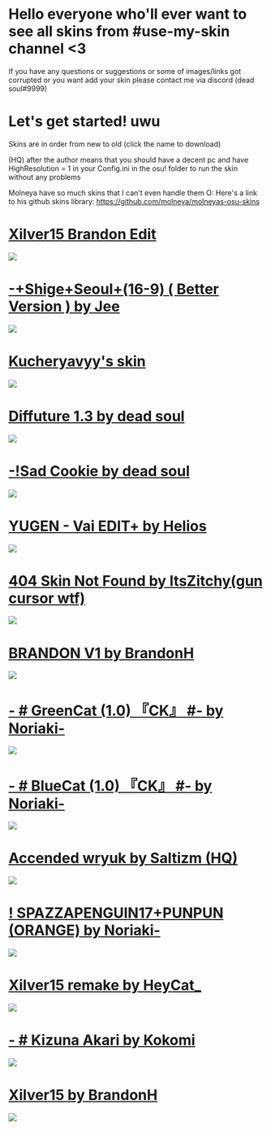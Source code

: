 # Hello everyone who'll ever want to see all skins from #use-my-skin channel <3
If you have any questions or suggestions or some of images/links got corrupted or you want add your skin please contact me via discord (dead soul#9999)

# Let's get started! uwu

Skins are in order from new to old (click the name to download)

(HQ) after the author means that you should have a decent pc and have HighResolution = 1 in your Config.ini in the osu! folder to run the skin without any problems

Molneya have so much skins that I can't even handle them O:
Here's a link to his github skins library: https://github.com/molneya/molneyas-osu-skins

# [Xilver15 Brandon Edit](https://deadsoul.s-ul.eu/uK26G1Xr)
![](https://i.imgur.com/XdzcUFT.png)

# [-+Shige+Seoul+(16-9) ( Better Version ) by Jee](https://deadsoul.s-ul.eu/CNcg0PMe)
![](https://i.imgur.com/ZCSRCOg.png)

# [Kucheryavyy's skin](https://deadsoul.s-ul.eu/3H3qh2EV)
![](https://i.imgur.com/lqUJ9Y7.png)

# [Diffuture 1.3 by dead soul](https://deadsoul.s-ul.eu/bHwRMv5R)
![](https://cdn.discordapp.com/attachments/725458121908027485/767044629174419486/screenshot282.png)

# [-!Sad Cookie by dead soul](https://deadsoul.s-ul.eu/eaBPB3ve)
![](https://cdn.discordapp.com/attachments/725458121908027485/767038114001715260/screenshot281.png)

# [YUGEN - Vai EDIT+ by Helios](https://deadsoul.s-ul.eu/8eoEViuS)
![](https://i.imgur.com/q4OAZ70.png)

# [404 Skin Not Found by ItsZitchy(gun cursor wtf)](https://deadsoul.s-ul.eu/osiAISvX)
![](https://i.imgur.com/OUvSYJ8.png)

# [BRANDON V1 by BrandonH](https://deadsoul.s-ul.eu/g9DKHxU8)
![](https://i.imgur.com/HDigxyQ.png)

# [- # GreenCat (1.0) 『CK』 #- by Noriaki-](https://deadsoul.s-ul.eu/OeoWcs4q)
![](https://i.imgur.com/taTWmKD.png)

# [- # BlueCat (1.0) 『CK』 #- by Noriaki-](https://deadsoul.s-ul.eu/xwqVFOPK)
![](https://i.imgur.com/orfc1R7.png)

# [Accended wryuk by Saltizm (HQ)](https://deadsoul.s-ul.eu/SSaFG4aJ)
![](https://i.imgur.com/yGvUviq.png)

# [! SPAZZAPENGUIN17+PUNPUN (ORANGE) by Noriaki-](https://deadsoul.s-ul.eu/NCcbNF7d)
![](https://i.imgur.com/lyySHeW.png)

# [Xilver15 remake by HeyCat_](https://deadsoul.s-ul.eu/pHmlhX4j)
![](https://i.imgur.com/cB5wEvt.png)

# [- # Kizuna Akari by Kokomi](https://deadsoul.s-ul.eu/IMEaQcCj)
![](https://i.imgur.com/6B92A5b.png)

# [Xilver15 by BrandonH](https://deadsoul.s-ul.eu/NTkecpRd)
![](https://i.imgur.com/I6xlna5.png)
